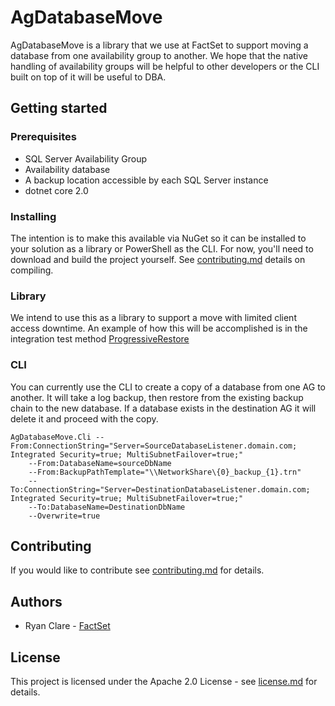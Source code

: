 ﻿# AgDatabaseMove
AgDatabaseMove is a library that we use at FactSet to support moving a database from one availability group to another.
We hope that the native handling of availability groups will be helpful to other developers or the CLI built on top of it will be useful to DBA.

## Getting started

### Prerequisites
* SQL Server Availability Group 
* Availability database
* A backup location accessible by each SQL Server instance
* dotnet core 2.0

### Installing
The intention is to make this available via NuGet so it can be installed to your solution as a library or PowerShell as the CLI.
For now, you'll need to download and build the project yourself. See [contributing.md](contributing.md) details on compiling.

### Library
We intend to use this as a library to support a move with limited client access downtime. An example of how this
will be accomplished is in the integration test method [ProgressiveRestore](tests/AgDatabaseMove.Integration/TestRestore.cs)

### CLI
You can currently use the CLI to create a copy of a database from one AG to another. It will take a log backup,
then restore from the existing backup chain to the new database. If a database exists in the destination AG
it will delete it and proceed with the copy.
```
AgDatabaseMove.Cli --From:ConnectionString="Server=SourceDatabaseListener.domain.com; Integrated Security=true; MultiSubnetFailover=true;" 
    --From:DatabaseName=sourceDbName 
    --From:BackupPathTemplate="\\NetworkShare\{0}_backup_{1}.trn" 
    --To:ConnectionString="Server=DestinationDatabaseListener.domain.com; Integrated Security=true; MultiSubnetFailover=true;" 
    --To:DatabaseName=DestinationDbName 
    --Overwrite=true
```

## Contributing
If you would like to contribute see [contributing.md](contributing.md) for details.

## Authors
* Ryan Clare - [FactSet](http://www.github.com/FactSet)

## License
This project is licensed under the Apache 2.0 License - see [license.md](license.md) for details.

